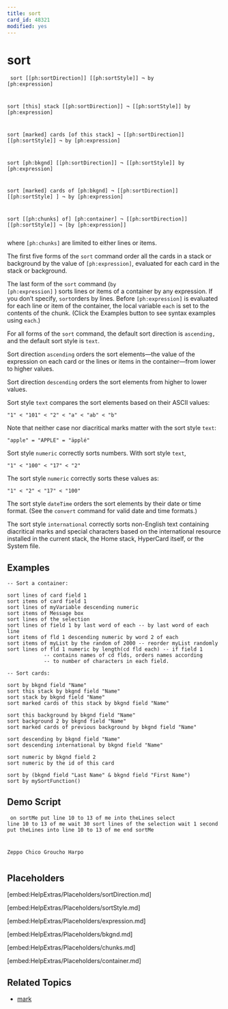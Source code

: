 ```yaml
---
title: sort
card_id: 48321
modified: yes
---
```


# sort

<code><pre>
sort [[ph:sortDirection]] [[ph:sortStyle]] ¬
   by [ph:expression]

sort [this] stack [[ph:sortDirection]] ¬
   [[ph:sortStyle]] by [ph:expression]

sort [marked] cards [of this stack] ¬
   [[ph:sortDirection]] [[ph:sortStyle]] ¬
   by [ph:expression]

sort [ph:bkgnd] [[ph:sortDirection]] ¬
   [[ph:sortStyle]] by [ph:expression]

sort [marked] cards of [ph:bkgnd] ¬
   [[ph:sortDirection]] [[ph:sortStyle] ] ¬
   by [ph:expression]

sort [[ph:chunks] of] [ph:container] ¬
   [[ph:sortDirection]] [[ph:sortStyle]] ¬
   [by [ph:expression]]
</pre></code>


where <code>[ph:chunks]</code> are limited to either lines or items.

The first five forms of the <code>sort</code> command order all the cards in a stack or background by the value of <code>[ph:expression]</code>, evaluated for each card in the stack or background.

The last form of the <code>sort</code> command (<code>by [ph:expression]</code> ) sorts lines or items of a container by any expression. If you don’t specify, <code>sort</code>orders by lines.  Before <code>[ph:expression]</code> is evaluated for each line or item of the container, the local variable <code>each</code> is set to the contents of the chunk. (Click the Examples button to see syntax examples using <code>each</code>.)

For all forms of the <code>sort</code> command, the default sort direction is <code>ascending,</code> and the default sort style is <code>text</code>.

Sort direction <code>ascending</code> orders the sort elements—the value of the expression on each card or the lines or items in the container—from lower to higher values.

Sort direction <code>descending</code> orders the sort elements from higher to lower values.

Sort style <code>text</code> compares the sort elements based on their ASCII values:

<code>"1" < "101" < "2" < "a" < "ab" < "b"</code>

Note that neither case nor diacritical marks matter with the sort style <code>text</code>:

`"apple" = "APPLE" = "äpplé"`

Sort style <code>numeric</code> correctly sorts numbers. With sort style <code>text</code>,

`"1" < "100" < "17" < "2"`

The sort style <code>numeric</code> correctly sorts these values as:

`"1" < "2" < "17" < "100"`

The sort style <code>dateTime</code> orders the sort elements by their date or time format. (See the <code>convert</code> command for valid date and time formats.)

The sort style <code>international</code> correctly sorts non-English text containing diacritical marks and special characters based on the international resource installed in the current stack, the Home stack, HyperCard itself, or the System file.

## Examples

```
-- Sort a container:

sort lines of card field 1
sort items of card field 1
sort lines of myVariable descending numeric
sort items of Message box
sort lines of the selection
sort lines of field 1 by last word of each -- by last word of each line
sort items of fld 1 descending numeric by word 2 of each
sort items of myList by the random of 2000 -- reorder myList randomly
sort lines of fld 1 numeric by length(cd fld each) -- if field 1
            -- contains names of cd flds, orders names according
            -- to number of characters in each field.

-- Sort cards:

sort by bkgnd field "Name"
sort this stack by bkgnd field "Name"
sort stack by bkgnd field "Name"
sort marked cards of this stack by bkgnd field "Name"

sort this background by bkgnd field "Name"
sort background 2 by bkgnd field "Name"
sort marked cards of previous background by bkgnd field "Name"

sort descending by bkgnd field "Name"
sort descending international by bkgnd field "Name"

sort numeric by bkgnd field 2
sort numeric by the id of this card

sort by (bkgnd field "Last Name" & bkgnd field "First Name")
sort by mySortFunction()
```

## Demo Script

<code><pre>
on sortMe
  put line 10 to 13 of me into theLines
  select line 10 to 13 of me
  wait 30
  sort lines of the selection
  wait 1 second
  put theLines into line 10 to 13 of me
end sortMe

Zeppo
Chico
Groucho
Harpo
</pre></code>

## Placeholders

[embed:HelpExtras/Placeholders/sortDirection.md]

[embed:HelpExtras/Placeholders/sortStyle.md]

[embed:HelpExtras/Placeholders/expression.md]

[embed:HelpExtras/Placeholders/bkgnd.md]

[embed:HelpExtras/Placeholders/chunks.md]

[embed:HelpExtras/Placeholders/container.md]

## Related Topics

* [mark](/HyperTalkReference/commands/mark)
